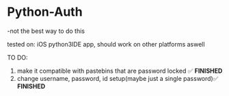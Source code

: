 # Python-Auth
-not the best way to do this

tested on: iOS python3IDE app, should work on other platforms aswell


TO DO: 
1. make it compatible with pastebins that are password locked ✅ **FINISHED**
2. change username, password, id setup(maybe just a single password)✅ **FINISHED**
